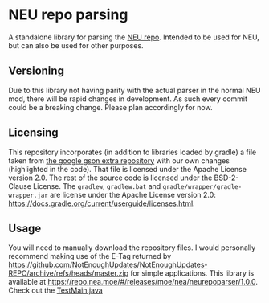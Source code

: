 # NEU repo parsing

A standalone library for parsing the [NEU repo](https://github.com/NotEnoughUpdates/NotEnoughUpdates-REPO/). Intended to
be used for NEU, but can also be used for other purposes.

## Versioning

Due to this library not having parity with the actual parser in the normal NEU mod, there will be rapid changes in
development. As such every commit could be a breaking change. Please plan accordingly for now.

## Licensing

This repository incorporates (in addition to libraries loaded by gradle) a file taken
from [the google gson extra repository](https://github.com/google/gson/blob/master/extras/src/main/java/com/google/gson/typeadapters/RuntimeTypeAdapterFactory.java)
with our own changes (highlighted in the code). That file is licensed under the Apache License version 2.0. The rest of
the source code is licensed under the BSD-2-Clause License. The `gradlew`, `gradlew.bat` and
`gradle/wrapper/gradle-wrapper.jar` are license under the Apache License version 2.0: https://docs.gradle.org/current/userguide/licenses.html.


## Usage

You will need to manually download the repository files. I would personally recommend making use of the E-Tag returned by
https://github.com/NotEnoughUpdates/NotEnoughUpdates-REPO/archive/refs/heads/master.zip for simple applications. This 
library is available at https://repo.nea.moe/#/releases/moe/nea/neurepoparser/1.0.0. Check out the 
[TestMain.java](src/test/java/TestMain.java)

